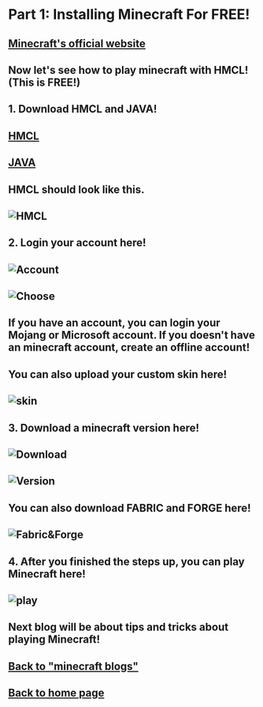 # Part 1: Installing Minecraft For FREE!
## [Minecraft's official website](https://www.minecraft.net/en-us)
## Now let's see how to play minecraft with HMCL! (This is FREE!)

## 1. Download HMCL and JAVA!
## [HMCL](https://www.mediafire.com/file/srnkklxkzcht480/HMCL-3.5.3.exe/file) 
## [JAVA](https://www.oracle.com/java/technologies/javase/jdk18-archive-downloads.html)
## HMCL should look like this. 
## ![HMCL](https://henrypersonalweb.github.io/pictures/hmcl.png)

## 2. Login your account here!
## ![Account](https://henrypersonalweb.github.io/pictures/account.png)
## ![Choose](https://henrypersonalweb.github.io/pictures/accounts.png)

## If you have an account, you can login your Mojang or Microsoft account. If you doesn't have an minecraft account, create an offline account!

## You can also upload your custom skin here!
## ![skin](https://henrypersonalweb.github.io/pictures/skin.png)


## 3. Download a minecraft version here!
## ![Download](https://henrypersonalweb.github.io/pictures/download.png)
## ![Version](https://henrypersonalweb.github.io/pictures/versions.png)
## You can also download FABRIC and FORGE here!
## ![Fabric&Forge](https://henrypersonalweb.github.io/pictures/fabrics.png)

## 4. After you finished the steps up, you can play Minecraft here! 
## ![play](https://henrypersonalweb.github.io/pictures/play.png)
## Next blog will be about tips and tricks about playing Minecraft!
## [Back to "minecraft blogs"](https://henrypersonalweb.github.io/blog/minecraft/)
## [Back to home page](https://henrypersonalweb.github.io/home/)
